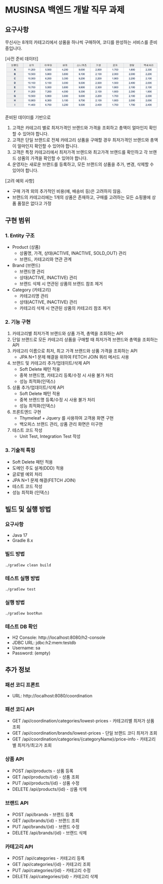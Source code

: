 # MUSINSA 백엔드 개발 직무 과제

## 요구사항
무신사는 8개의 카테고리에서 상품을 하나씩 구매하여, 코디를 완성하는 서비스를 준비중입니다.

[사전 준비 데이터]
![사전 준비 데이터.png](docs/prepare_data.png)

준비된 데이터를 기반으로
1. 고객은 카테고리 별로 최저가격인 브랜드와 가격을 조회하고 총액이 얼마인지 확인할 수 있어야 합니다.
2. 고객은 단일 브랜드로 전체 카테고리 상품을 구매할 경우 최저가격인 브랜드와 총액이 얼마인지 확인할 수 있어야 합니다.
3. 고객은 특정 카테고리에서 최저가격 브랜드와 최고가격 브랜드를 확인하고 각 브랜드 상품의 가격을 확인할 수 있어야 합니다.
4. 운영자는 새로운 브랜드를 등록하고, 모든 브랜드의 상품을 추가, 변경, 삭제할 수 있어야 합니다.

[고려 예외 사항]
- 구매 가격 외의 추가적인 비용(예, 배송비 등)은 고려하지 않음.
- 브랜드의 카테고리에는 1개의 상품은 존재하고, 구매를 고려하는 모든 쇼핑몰에 상품 품절은 없다고 가정

## 구현 범위
### 1. Entity 구조
- Product (상품)
  - 상품명, 가격, 상태(ACTIVE, INACTIVE, SOLD_OUT) 관리
  - 브랜드, 카테고리와 연관 관계
- Brand (브랜드)
  - 브랜드명 관리
  - 상태(ACTIVE, INACTIVE) 관리
  - 브랜드 삭제 시 연관된 상품의 브랜드 참조 제거
- Category (카테고리)
  - 카테고리명 관리
  - 상태(ACTIVE, INACTIVE) 관리
  - 카테고리 삭제 시 연관된 상품의 카테고리 참조 제거

### 2. 기능 구현
1. 카테고리별 최저가격 브랜드와 상품 가격, 총액을 조회하는 API
2. 단일 브랜드로 모든 카테고리 상품을 구매할 때 최저가격 브랜드와 총액을 조회하는 API
3. 카테고리 이름으로 최저, 최고 가격 브랜드와 상품 가격을 조회하는 API
   * JPA N+1 문제 해결을 위하여 FETCH JOIN 쿼리 메서드 사용  
4. 브랜드 및 카테고리 추가/업데이트/삭제 API
   * Soft Delete 패턴 적용
   * 중복 브랜드명, 카테고리 등록/수정 시 사용 불가 처리
   * 성능 최적화(인덱스) 
5. 상품 추가/업데이트/삭제 API
   * Soft Delete 패턴 적용
   * 중복 브랜드명 등록/수정 시 사용 불가 처리
   * 성능 최적화(인덱스)
5. 프론트엔드 구현
   * Thymeleaf + Jquery 를 사용하여 고객용 화면 구현
   * 백오피스 브랜드 관리, 상품 관리 화면은 미구현
6. 테스트 코드 작성
   * Unit Test, Integration Test 작성

### 3. 기술적 특징
- Soft Delete 패턴 적용
- 도메인 주도 설계(DDD) 적용
- 글로벌 예외 처리
- JPA N+1 문제 해결(FETCH JOIN)
- 테스트 코드 작성
- 성능 최적화 (인덱스)

## 빌드 및 실행 방법

### 요구사항
- Java 17
- Gradle 8.x

### 빌드 방법
```
./gradlew clean build
```
### 테스트 실행 방법
```
./gradlew test
```

### 실행 방법
```
./gradlew bootRun
```

### 테스트 DB 확인
- H2 Console: http://localhost:8080/h2-console
- JDBC URL: jdbc:h2:mem:testdb
- Username: sa
- Password: (empty)

## 추가 정보

### 패션 코디 프론트
- URL: http://localhost:8080/coordination

### 패션 코디 API
- GET /api/coordination/categories/lowest-prices - 카테고리별 최저가 상품 조회
- GET /api/coordination/brands/lowest-prices - 단일 브랜드 코디 최저가 조회
- GET /api/coordination/categories/{categoryName}/price-info - 카테고리별 최저가/최고가 조회

### 상품 API
- POST /api/products - 상품 등록
- GET /api/products/{id} - 상품 조회
- PUT /api/products/{id} - 상품 수정
- DELETE /api/products/{id} - 상품 삭제

### 브랜드 API
- POST /api/brands - 브랜드 등록
- GET /api/brands/{id} - 브랜드 조회
- PUT /api/brands/{id} - 브랜드 수정
- DELETE /api/brands/{id} - 브랜드 삭제

### 카테고리 API
- POST /api/categories - 카테고리 등록
- GET /api/categories/{id} - 카테고리 조회
- PUT /api/categories/{id} - 카테고리 수정
- DELETE /api/categories/{id} - 카테고리 삭제
